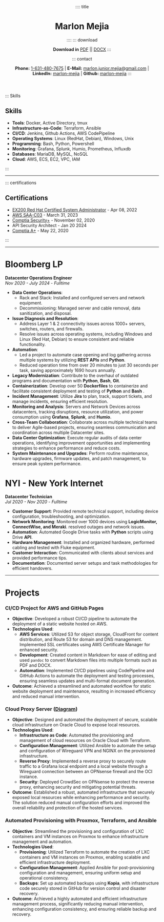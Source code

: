 <header>
:::: title

# Marlon Mejia
::::
::: download

**Download in** [PDF](resume.pdf) || [DOCX](resume.docx)
:::

::: contact

**Phone:** [1-631-480-7675](tel:1-631-480-7675) | **E-Mail:** <a href="mailto:marlon.junior.mejia@gmail.com">marlon.junior.mejia@gmail.com</a> | **LinkedIn:** [marlon-mejia](https://www.linkedin.com/in/marlon-mejia/) | **Github:** [marlon-mejia](https://github.com/MarlonJMejia)
:::
</header>

<aside>

::: Skills

## Skills

- **Tools**: Docker, Active Directory, tmux
- **Infrastructure-as-Code**: Terraform, Ansible
- **CI/CD**: Jenkins, Github Actions, AWS CodePipeline
- **Operating Systems**: Linux (RedHat, Debian), Windows, Unix
- **Programming**: Bash, Python, Powershell
- **Monitoring**: Grafana, Splunk, Humio, Prometheus, Influxdb
- **Databases**: MariaDB, MySQL, NoSQL
- **Cloud**: AWS, ECS, EC2, VPC, IAM

:::

---

::: certifications

## Certifications

- [EX200 Red Hat Certified System Administrator](https://rhtapps.redhat.com/verify?certId=220-057-368) - Apr 08, 2022
- [AWS SAA-C03](https://www.credly.com/badges/838a30cd-0701-4069-b4be-68fe22d6962a) - March 31, 2023
- [Comptia Security+](https://www.credly.com/badges/136d58c4-24d3-4487-aad5-c51e120a3e7f) - November 02, 2020
- API Security Architect - Jan 20 2024
- [Comptia A+](https://www.credly.com/badges/89fca521-f3de-4c36-90f5-7552f9c4c26e) - May 22, 2020

:::
</aside>

---

<main>

# Bloomberg LP

**Datacenter Operations Engineer**  
*Nov 2020 - July 2024* - *Fulltime*

- **Data Center Operations**:
  - Rack and Stack: Installed and configured servers and network equipment.
  - Decommissioning: Managed server and cable removal, data sanitization, and disposal.
- **Issue Diagnosis and Resolution**:
  - Address Layer 1 & 2 connectivity issues across 1000+ servers, switches, routers, and firewalls.
  - Resolve issues across operating systems, including Windows and Linux (Red Hat, Debian) to ensure consistent and reliable functionality.
- **Automation**:
  - Led a project to automate case opening and log gathering across multiple systems by utilizing **REST APIs** and **Python**.
  - Reduced operation time from over 20 minutes to just 30 seconds per task, saving approximately 1690 hours annually.
- **Legacy Modernization**: Contribute to the overhaul of outdated programs and documentation with **Python**, **Bash**, **Git**.
- **Containerization**: Develop over 50 **Dockerfiles** to containerize and facilitate consistent deployment and testing of **Python** and **Bash** .
- **Incident Management**: Utilize **Jira** to plan, track, support tickets, and manage incidents, ensuring efficient resolution.
- **Monitoring and Analysis**: Servers and Network Devices across datacenters, tracking disruptions, resource utilization, and power consumption using **Grafana**, **Splunk**, and **Humio**.
- **Cross-Team Collaboration**: Collaborate across multiple technical teams to deliver Agile-based projects, ensuring seamless communication and coordination across multiple Datacenter sites.
- **Data Center Optimization**: Execute regular audits of data center operations, identifying improvement opportunities and implementing strategies to enhance performance and reduce costs.
- **System Maintenance and Upgrades**: Perform routine maintenance, hardware upgrades, firmware updates, and patch management, to ensure peak system performance.

# NYI - New York Internet

**Datacenter Technician**  
*Jul 2020 - Nov 2020* - *Fulltime*

- **Customer Support**: Provided remote technical support, including device configuration, troubleshooting, and optimization.
- **Network Monitoring**: Monitored over 1000 devices using **LogicMonitor, ConnectWise, and Meraki**. resolved outages and network issues.
- **Automation**: Automated Google Drive tasks with **Python** scripts using Drive **API**.
- **Hardware Management**: Installed and organized hardware, performed cabling and tested with Fluke equipment.
- **Customer Interaction**: Communicated with clients about services and provided performance tips.
- **Documentation**: Documented server setups and task methodologies for efficient handovers.

</main>

----

# Projects

### CI/CD Project for AWS and GitHub Pages

- **Objective**: Developed a robust CI/CD pipeline to automate the deployment of a static website hosted on AWS.
- **Technologies Used**:
  - **AWS Services**: Utilized S3 for object storage, CloudFront for content distribution, and Route 53 for domain and DNS management. Implemented SSL certificates using AWS Certificate Manager for enhanced security.
  - **Development**: Created content in Markdown for ease of editing and used `pandoc` to convert Markdown files into multiple formats such as PDF and DOCX.
  - **Automation**: Implemented CI/CD pipelines using CodePipeline and GitHub Actions to automate the deployment and testing processes, ensuring seamless updates and multi-format document generation.
- **Outcome**: Achieved a streamlined and automated workflow for static website deployment and maintenance, resulting in increased efficiency and reduced manual intervention.

### Cloud Proxy Server ([Diagram](https://github.com/MarlonJMejia/MarlonJMejia.github.io/blob/main/Reverse_Proxy_mermaid.md))

- **Objective**: Designed and automated the deployment of secure, scalable cloud infrastructure on Oracle Cloud to expose local resources.
- **Technologies Used**:
  - **Infrastructure as Code**: Automated the provisioning and management of cloud resources on Oracle Cloud with Terraform.
  - **Configuration Management**: Utilized Ansible to automate the setup and configuration of Wireguard VPN and NGINX on the provisioned infrastructure.
  - **Reverse Proxy**: Implemented a reverse proxy to securely route traffic to a Grafana local endpoint and a local website through a Wireguard connection between an OPNsense firewall and the OCI instance.
  - **Security**: Deployed CrowdSec on OPNsense to protect the reverse proxy, enhancing security and mitigating potential threats.
- **Outcome**: Established a robust, automated infrastructure that securely exposed local resources while enhancing performance and security. The solution reduced manual configuration efforts and improved the overall reliability and protection of the hosted services.

### Automated Provisioning with Proxmox, Terraform, and Ansible

- **Objective**: Streamlined the provisioning and configuration of LXC containers and VM instances on Proxmox to enhance infrastructure management and automation.
- **Technologies Used**:
  - **Provisioning**: Utilized Terraform to automate the creation of LXC containers and VM instances on Proxmox, enabling scalable and efficient infrastructure deployment.
  - **Configuration Management**: Applied Ansible for post-provisioning configuration and management, ensuring uniform setup and operational consistency.
  - **Backups**: Set up automated backups using **Kopia**, with infrastructure code securely stored in GitHub for version control and disaster recovery.
- **Outcome**: Achieved a highly automated and efficient infrastructure management process, significantly reducing manual intervention, enhancing configuration consistency, and ensuring reliable backup and recovery.
